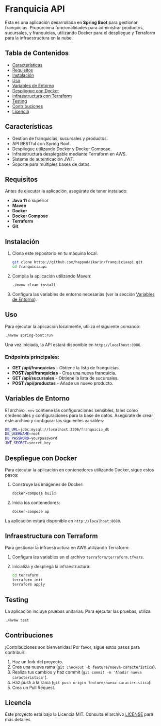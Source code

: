 
# Franquicia API

Esta es una aplicación desarrollada en **Spring Boot** para gestionar franquicias. Proporciona funcionalidades para administrar productos, sucursales, y franquicias, utilizando Docker para el despliegue y Terraform para la infraestructura en la nube.

## Tabla de Contenidos

- [Características](#características)
- [Requisitos](#requisitos)
- [Instalación](#instalación)
- [Uso](#uso)
- [Variables de Entorno](#variables-de-entorno)
- [Despliegue con Docker](#despliegue-con-docker)
- [Infraestructura con Terraform](#infraestructura-con-terraform)
- [Testing](#testing)
- [Contribuciones](#contribuciones)
- [Licencia](#licencia)

## Características

- Gestión de franquicias, sucursales y productos.
- API RESTful con Spring Boot.
- Despliegue utilizando Docker y Docker Compose.
- Infraestructura desplegable mediante Terraform en AWS.
- Sistema de autenticación JWT.
- Soporte para múltiples bases de datos.

## Requisitos

Antes de ejecutar la aplicación, asegúrate de tener instalado:

- **Java 11** o superior
- **Maven**
- **Docker**
- **Docker Compose**
- **Terraform**
- **Git**

## Instalación

1. Clona este repositorio en tu máquina local:

   ```bash
   git clone https://github.com/happodaikarin/franquiciaapi.git
   cd franquiciaapi
   ```

2. Compila la aplicación utilizando Maven:

   ```bash
   ./mvnw clean install
   ```

3. Configura las variables de entorno necesarias (ver la sección [Variables de Entorno](#variables-de-entorno)).

## Uso

Para ejecutar la aplicación localmente, utiliza el siguiente comando:

```bash
./mvnw spring-boot:run
```

Una vez iniciada, la API estará disponible en `http://localhost:8080`.

### Endpoints principales:

- **GET /api/franquicias** - Obtiene la lista de franquicias.
- **POST /api/franquicias** - Crea una nueva franquicia.
- **GET /api/sucursales** - Obtiene la lista de sucursales.
- **POST /api/productos** - Añade un nuevo producto.

## Variables de Entorno

El archivo `.env` contiene las configuraciones sensibles, tales como credenciales y configuraciones para la base de datos. Asegúrate de crear este archivo y configurar las siguientes variables:

```bash
DB_URL=jdbc:mysql://localhost:3306/franquicia_db
DB_USERNAME=root
DB_PASSWORD=yourpassword
JWT_SECRET=secret_key
```

## Despliegue con Docker

Para ejecutar la aplicación en contenedores utilizando Docker, sigue estos pasos:

1. Construye las imágenes de Docker:

   ```bash
   docker-compose build
   ```

2. Inicia los contenedores:

   ```bash
   docker-compose up
   ```

La aplicación estará disponible en `http://localhost:8080`.

## Infraestructura con Terraform

Para gestionar la infraestructura en AWS utilizando Terraform:

1. Configura las variables en el archivo `terraform/terraform.tfvars`.
2. Inicializa y despliega la infraestructura:

   ```bash
   cd terraform
   terraform init
   terraform apply
   ```

## Testing

La aplicación incluye pruebas unitarias. Para ejecutar las pruebas, utiliza:

```bash
./mvnw test
```

## Contribuciones

¡Contribuciones son bienvenidas! Por favor, sigue estos pasos para contribuir:

1. Haz un fork del proyecto.
2. Crea una nueva rama (`git checkout -b feature/nueva-caracteristica`).
3. Realiza tus cambios y haz commit (`git commit -m 'Añadir nueva característica'`).
4. Haz push a la rama (`git push origin feature/nueva-caracteristica`).
5. Crea un Pull Request.

## Licencia

Este proyecto está bajo la Licencia MIT. Consulta el archivo [LICENSE](LICENSE) para más detalles.
